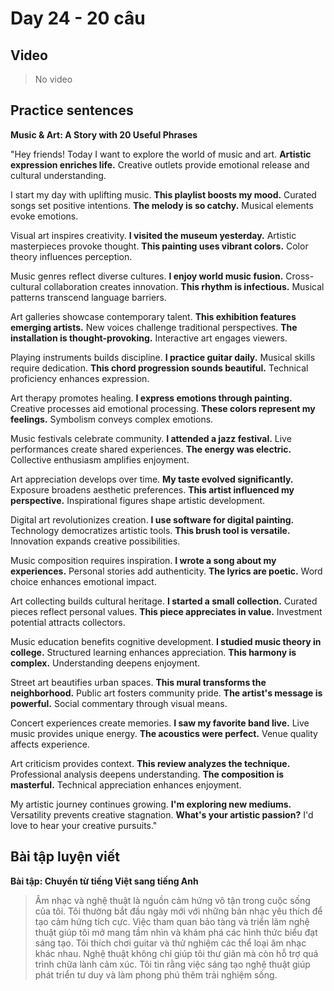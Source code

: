 # Day 24 - 20 câu

## Video
> No video

## Practice sentences

**Music & Art: A Story with 20 Useful Phrases**

"Hey friends! Today I want to explore the world of music and art. **Artistic expression enriches life.** Creative outlets provide emotional release and cultural understanding.

I start my day with uplifting music. **This playlist boosts my mood.** Curated songs set positive intentions. **The melody is so catchy.** Musical elements evoke emotions.

Visual art inspires creativity. **I visited the museum yesterday.** Artistic masterpieces provoke thought. **This painting uses vibrant colors.** Color theory influences perception.

Music genres reflect diverse cultures. **I enjoy world music fusion.** Cross-cultural collaboration creates innovation. **This rhythm is infectious.** Musical patterns transcend language barriers.

Art galleries showcase contemporary talent. **This exhibition features emerging artists.** New voices challenge traditional perspectives. **The installation is thought-provoking.** Interactive art engages viewers.

Playing instruments builds discipline. **I practice guitar daily.** Musical skills require dedication. **This chord progression sounds beautiful.** Technical proficiency enhances expression.

Art therapy promotes healing. **I express emotions through painting.** Creative processes aid emotional processing. **These colors represent my feelings.** Symbolism conveys complex emotions.

Music festivals celebrate community. **I attended a jazz festival.** Live performances create shared experiences. **The energy was electric.** Collective enthusiasm amplifies enjoyment.

Art appreciation develops over time. **My taste evolved significantly.** Exposure broadens aesthetic preferences. **This artist influenced my perspective.** Inspirational figures shape artistic development.

Digital art revolutionizes creation. **I use software for digital painting.** Technology democratizes artistic tools. **This brush tool is versatile.** Innovation expands creative possibilities.

Music composition requires inspiration. **I wrote a song about my experiences.** Personal stories add authenticity. **The lyrics are poetic.** Word choice enhances emotional impact.

Art collecting builds cultural heritage. **I started a small collection.** Curated pieces reflect personal values. **This piece appreciates in value.** Investment potential attracts collectors.

Music education benefits cognitive development. **I studied music theory in college.** Structured learning enhances appreciation. **This harmony is complex.** Understanding deepens enjoyment.

Street art beautifies urban spaces. **This mural transforms the neighborhood.** Public art fosters community pride. **The artist's message is powerful.** Social commentary through visual means.

Concert experiences create memories. **I saw my favorite band live.** Live music provides unique energy. **The acoustics were perfect.** Venue quality affects experience.

Art criticism provides context. **This review analyzes the technique.** Professional analysis deepens understanding. **The composition is masterful.** Technical appreciation enhances enjoyment.

My artistic journey continues growing. **I'm exploring new mediums.** Versatility prevents creative stagnation. **What's your artistic passion?** I'd love to hear your creative pursuits."

## Bài tập luyện viết

**Bài tập: Chuyển từ tiếng Việt sang tiếng Anh**

> Âm nhạc và nghệ thuật là nguồn cảm hứng vô tận trong cuộc sống của tôi. Tôi thường bắt đầu ngày mới với những bản nhạc yêu thích để tạo cảm hứng tích cực. Việc tham quan bảo tàng và triển lãm nghệ thuật giúp tôi mở mang tầm nhìn và khám phá các hình thức biểu đạt sáng tạo. Tôi thích chơi guitar và thử nghiệm các thể loại âm nhạc khác nhau. Nghệ thuật không chỉ giúp tôi thư giãn mà còn hỗ trợ quá trình chữa lành cảm xúc. Tôi tin rằng việc sáng tạo nghệ thuật giúp phát triển tư duy và làm phong phú thêm trải nghiệm sống.
